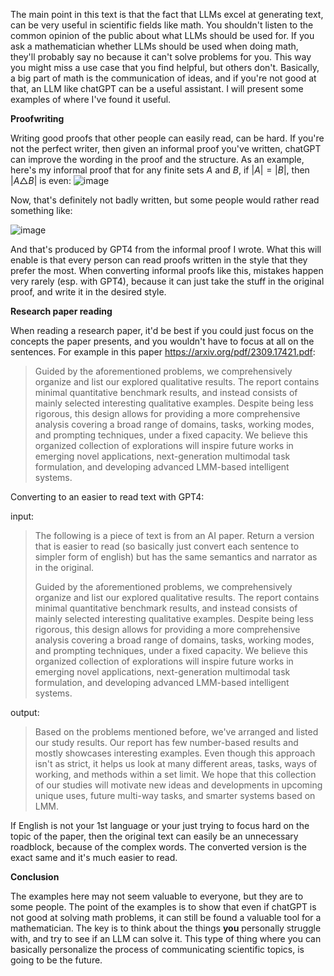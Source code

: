 The main point in this text is that the fact that LLMs excel at generating text, can be very useful in scientific fields like math. You shouldn't listen to the common opinion of the public about what LLMs should be used for. If you ask a mathematician whether LLMs should be used when doing math, they'll probably say no because it can't solve problems for you. This way you might miss a use case that you find helpful, but others don't. Basically, a big part of math is the communication of ideas, and if you're not good at that, an LLM like chatGPT can be a useful assistant. I will present some examples of where I've found it useful.

**Proofwriting**

Writing good proofs that other people can easily read, can be hard. If you're not the perfect writer, then given an informal proof you've written, chatGPT can improve the wording in the proof and the structure. 
As an example, here's my informal proof that for any finite sets $A$ and $B$, if $|A|=|B|$, then $|A\triangle B|$ is even:
![image](https://github.com/yougetyourmanwww/AI-for-math/assets/129695244/7d897d4e-4f44-4304-b3b7-cd9f797e8d4b)


Now, that's definitely not badly written, but some people would rather read something like:

![image](https://github.com/yougetyourmanwww/AI-for-math/assets/129695244/a05caccb-e587-4e7a-8b16-2d16f31f3dc8)


And that's produced by GPT4 from the informal proof I wrote. What this will enable is that every person can read proofs written in the style that they prefer the most. When converting informal proofs like this, mistakes happen very rarely (esp. with GPT4), because it can just take the stuff in the original proof, and write it in the desired style.

**Research paper reading**

When reading a research paper, it'd be best if you could just focus on the concepts the paper presents, and you wouldn't have to focus at all on the sentences. 
For example in this paper https://arxiv.org/pdf/2309.17421.pdf:

>Guided by the aforementioned problems, we comprehensively organize and list our explored qualitative results. The report contains minimal quantitative benchmark results, and instead consists of mainly selected interesting qualitative examples. Despite being less rigorous, this design allows for providing a more comprehensive analysis covering a broad range of domains, tasks, working modes, and prompting techniques, under a fixed capacity. We believe this organized collection of explorations will inspire future works in emerging novel applications, next-generation multimodal task formulation, and developing advanced LMM-based intelligent systems.


Converting to an easier to read text with GPT4:

input: 
>The following is a piece of text is from an AI paper. Return a version that is easier to read (so basically just convert each sentence to simpler form of english) but has the same semantics and narrator as in the original.
>
> Guided by the aforementioned problems, we comprehensively organize and list our explored qualitative results. The report contains minimal quantitative benchmark results, and instead consists of mainly selected interesting qualitative examples. Despite being less rigorous, this design allows for providing a more comprehensive analysis covering a broad range of domains, tasks, working modes, and prompting techniques, under a fixed capacity. We believe this organized collection of explorations will inspire future works in emerging novel applications, next-generation multimodal task formulation, and developing advanced LMM-based intelligent systems.

output:
>Based on the problems mentioned before, we've arranged and listed our study results. Our report has few number-based results and mostly showcases interesting examples. Even though this approach isn't as strict, it helps us look at many different areas, tasks, ways of working, and methods within a set limit. We hope that this collection of our studies will motivate new ideas and developments in upcoming unique uses, future multi-way tasks, and smarter systems based on LMM.


If English is not your 1st language or your just trying to focus hard on the topic of the paper, then the original text can easily be an unnecessary roadblock, because of the complex words. The converted version is the exact same and it's much easier to read.

**Conclusion**

The examples here may not seem valuable to everyone, but they are to some people. The point of the examples is to show that even if chatGPT is not good at solving math problems, it can still be found a valuable tool for a mathematician. The key is to think about the things **you** personally struggle with, and try to see if an LLM can solve it. This type of thing where you can basically personalize the process of communicating scientific topics, is going to be the future. 





